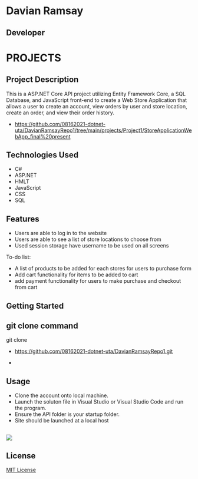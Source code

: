 # Davian Ramsay

## Developer

# PROJECTS

## Project Description
This is a ASP.NET Core API project utilizing Entity Framework Core, a SQL Database, and JavaScript front-end to create a Web Store Application that allows a user to create an account, view orders by user and store location, create an order, and view their order history.




* https://github.com/08162021-dotnet-uta/DavianRamsayRepo1/tree/main/projects/Project1/StoreApplicationWebApp_final%20present


## Technologies Used
* C#
* ASP.NET
* HMLT
* JavaScript
* CSS
* SQL



## Features

* Users are able to log in to the website 
* Users are able to see a list of store locations to choose from 
* Used session storage have username to be used on all screens


To-do list:
* A list of products to be added for each stores for users to purchase form
* Add cart functionality for items to be added to cart
* add payment functionality for users to make purchase and checkout from cart 

## Getting Started
   
## git clone command
 git clone 
* https://github.com/08162021-dotnet-uta/DavianRamsayRepo1.git


-
## Usage
* Clone the account onto local machine.
* Launch the soluton file in Visual Studio or Visual Studio Code and run the program.
* Ensure the API folder is your startup folder. 
* Site should be launched at a local host

##











![](https://avatars.githubusercontent.com/u/89043364?v=4&s=64)


## License

[MIT License](https://github.com/08162021-dotnet-uta/DavianRamsayRepo1/blob/main/LICENSE)

